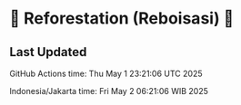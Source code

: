 
# 🌳 Reforestation (Reboisasi) 🌲

## Last Updated

GitHub Actions time: Thu May  1 23:21:06 UTC 2025

Indonesia/Jakarta time: Fri May  2 06:21:06 WIB 2025
